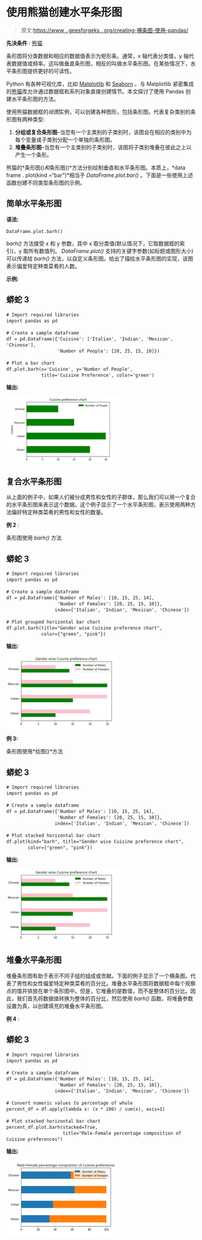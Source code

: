 # 使用熊猫创建水平条形图

> 原文:[https://www . geesforgeks . org/creating-横条图-使用-pandas/](https://www.geeksforgeeks.org/creating-horizontal-bar-charts-using-pandas/)

**先决条件** : [熊猫](https://www.geeksforgeeks.org/pandas-tutorial/)

条形图将分类数据和相应的数据值表示为矩形条。通常，x 轴代表分类值，y 轴代表数据值或频率。这叫做垂直条形图，相反的叫做水平条形图。在某些情况下，水平条形图提供更好的可读性。

Python 有各种可视化库，比如 [Matplotlib](https://www.geeksforgeeks.org/python-introduction-matplotlib/) 和 [Seaborn](https://www.geeksforgeeks.org/introduction-to-seaborn-python/) 。与 Matplotlib 紧密集成的[熊猫](https://www.geeksforgeeks.org/pandas-tutorial/)库允许通过数据框和系列对象直接创建情节。本文探讨了使用 Pandas 创建水平条形图的方法。

使用熊猫数据框的*绘图*实例，可以创建各种图形，包括条形图。代表复杂类别的条形图有两种类型:

1.  **分组或复合条形图**–当您有一个主类别的子类别时，该图会在相应的类别中为每个变量或子类别分配一个单独的条形图。
2.  **堆叠条形图**–当您有一个主类别的子类别时，该图将子类别堆叠在彼此之上以产生一个条形。

熊猫的*条形图()*和*条形图()*方法分别绘制垂直和水平条形图。本质上，*data frame . plot(kind =“bar”)*相当于 *DataFrame.plot.bar()* 。下面是一些使用上述函数创建不同类型条形图的示例。

## 简单水平条形图

**语法:**

```
DataFrame.plot.barh()
```

*barh()* 方法接受 x 和 y 参数，其中 x 取分类值(默认情况下，它取数据框的索引)，y 取所有数值列。 *DataFrame.plot()* 支持的关键字参数(如标题或图形大小)可以传递给 *barh()* 方法，以自定义条形图。给出了描绘水平条形图的实现，该图表示偏爱特定种类菜肴的人数。

**示例:**

## 蟒蛇 3

```
# Import required libraries
import pandas as pd

# Create a sample dataframe
df = pd.DataFrame({'Cuisine': ['Italian', 'Indian', 'Mexican', 'Chinese'],
                   'Number of People': [20, 25, 15, 10]})

# Plot a bar chart
df.plot.barh(x='Cuisine', y='Number of People',
             title='Cuisine Preference', color='green')
```

**输出:**

![](img/ae36bbc95f3cca0319ce4c77d5541339.png)

## 复合水平条形图

从上面的例子中，如果人们被分成男性和女性的子群体，那么我们可以用一个复合的水平条形图来表示这个数据。这个例子显示了一个水平条形图，表示使用两种方法偏好特定种类菜肴的男性和女性的数量。

**例 2** :

条形图使用 *barh()* 方法

## 蟒蛇 3

```
# Import required libraries
import pandas as pd

# Create a sample dataframe
df = pd.DataFrame({'Number of Males': [10, 15, 25, 14],
                   'Number of Females': [20, 25, 15, 10]},
                  index=['Italian', 'Indian', 'Mexican', 'Chinese'])

# Plot grouped horizontal bar chart
df.plot.barh(title="Gender wise Cuisine preference chart",
             color={"green", "pink"})
```

**输出:**

![](img/a084ea4fa2d64b57370efca03ba28706.png)

**例 3:**

条形图使用*绘图()*方法

## 蟒蛇 3

```
# Import required libraries
import pandas as pd

# Create a sample dataframe
df = pd.DataFrame({'Number of Males': [10, 15, 25, 14],
                   'Number of Females': [20, 25, 15, 10]},
                  index=['Italian', 'Indian', 'Mexican', 'Chinese'])

# Plot stacked horizontal bar chart
df.plot(kind="barh", title="Gender wise Cuisine preference chart",
        color={"green", "pink"})
```

**输出:**

![](img/a084ea4fa2d64b57370efca03ba28706.png)

## 堆叠水平条形图

堆叠条形图有助于表示不同子组的组成或贡献。下面的例子显示了一个横条图，代表了男性和女性偏爱特定种类菜肴的百分比。堆叠水平条形图将数据框中每个观察点的值并排放在单个条形图中。但是，它堆叠的是数值，而不是整体的百分比。因此，我们首先将数据值转换为整体的百分比，然后使用 *barh()* 函数，将堆叠参数设置为真，以创建填充的堆叠水平条形图。

**例 4** :

## 蟒蛇 3

```
# Import required libraries
import pandas as pd

# Create a sample dataframe
df = pd.DataFrame({'Number of Males': [10, 15, 25, 14],
                   'Number of Females': [20, 25, 15, 10]},
                  index=['Italian', 'Indian', 'Mexican', 'Chinese'])

# Convert numeric values to percentage of whole
percent_df = df.apply(lambda x: (x * 100) / sum(x), axis=1)

# Plot stacked horizontal bar chart
percent_df.plot.barh(stacked=True,
                     title="Male-Female percentage composition of Cuisine preferences")
```

**输出:**

![](img/3ca277e71310e62b2d4ba8aadbc7c961.png)